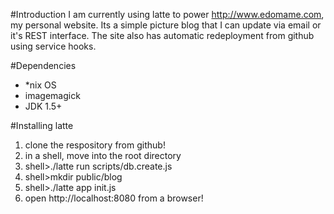 #Introduction
I am currently using latte to power <http://www.edomame.com>, my personal website. Its a simple picture blog that I can update via email or it's REST interface. The site also has automatic redeployment from github using service hooks.

#Dependencies
* \*nix OS
* imagemagick
* JDK 1.5+

#Installing latte
1. clone the respository from github!
1. in a shell, move into the root directory
1. shell>./latte run scripts/db.create.js
1. shell>mkdir public/blog
1. shell>./latte app init.js
1. open http://localhost:8080 from a browser!

